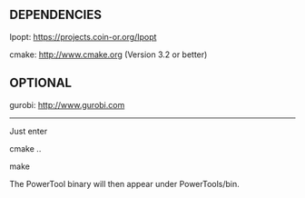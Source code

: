 DEPENDENCIES
-------

Ipopt: https://projects.coin-or.org/Ipopt

cmake: http://www.cmake.org (Version 3.2 or better)

OPTIONAL
-------
gurobi: http://www.gurobi.com

-------
Just enter

cmake ..

make

The PowerTool binary will then appear under PowerTools/bin.
